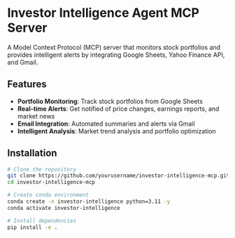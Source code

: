 # Investor Intelligence Agent MCP Server

A Model Context Protocol (MCP) server that monitors stock portfolios and provides intelligent alerts by integrating Google Sheets, Yahoo Finance API, and Gmail.

## Features

- **Portfolio Monitoring**: Track stock portfolios from Google Sheets
- **Real-time Alerts**: Get notified of price changes, earnings reports, and market news
- **Email Integration**: Automated summaries and alerts via Gmail
- **Intelligent Analysis**: Market trend analysis and portfolio optimization

## Installation

```bash
# Clone the repository
git clone https://github.com/yourusername/investor-intelligence-mcp.git
cd investor-intelligence-mcp

# Create conda environment
conda create -n investor-intelligence python=3.11 -y
conda activate investor-intelligence

# Install dependencies
pip install -e .
```
